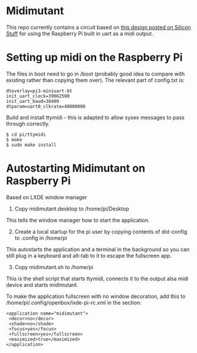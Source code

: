 # Midimutant

This repo currently contains a circuit based on [this design posted on Silicon Stuff](http://siliconstuff.blogspot.co.uk/2012/08/serial-port-midi-on-raspberry-pi.html) 
for using the Raspberry Pi built in uart as a midi output.

# Setting up midi on the Raspberry Pi

The files in boot need to go in /boot (probably good idea to compare
with existing rather than copying them over). The relevant part of
config.txt is:

    dtoverlay=pi3-miniuart-bt
    init_uart_clock=39062500
    init_uart_baud=38400
    dtparam=uart0_clkrate=48000000

Build and install ttymidi - this is adapted to allow sysex messages to
pass through correctly.

    $ cd pi/ttymidi
    $ make
    $ sudo make install

# Autostarting Midimutant on Raspberry Pi

Based on LXDE window manager 

1. Copy midimutant.desktop to /home/pi/Desktop 

This tells the window manager how to start the application.

2. Create a local startup for the pi user by copying contents of
  dot-config to .config in /home/pi 

This autostarts the application and a terminal in the background so
you can still plug in a keyboard and alt-tab to it to escape the
fullscreen app.

3. Copy midimutant.sh to /home/pi 

This is the shell script that starts ttymidi, connects it to the
output alsa midi device and starts midimutant.

To make the application fullscreen with no window decoration, add this to
/home/pi/.config/openbox/lxde-pi-rc.xml in the <applications> section:

    <application name="midimutant">
     <decor>no</decor>
     <shade>no</shade>
     <focus>yes</focus>
     <fullscreen>yes</fullscreen>
     <maximized>true</maximized>
    </application>

